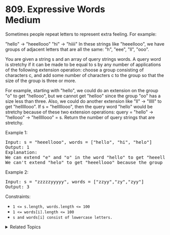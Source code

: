 # 809. Expressive Words<br> Medium

Sometimes people repeat letters to represent extra feeling. For example:

"hello" -> "heeellooo"
"hi" -> "hiiii"
In these strings like "heeellooo", we have groups of adjacent letters that are all the same: "h", "eee", "ll", "ooo".

You are given a string s and an array of query strings words. A query word is stretchy if it can be made to be equal to s by any number of applications of the following extension operation: choose a group consisting of characters c, and add some number of characters c to the group so that the size of the group is three or more.

For example, starting with "hello", we could do an extension on the group "o" to get "hellooo", but we cannot get "helloo" since the group "oo" has a size less than three. Also, we could do another extension like "ll" -> "lllll" to get "helllllooo". If s = "helllllooo", then the query word "hello" would be stretchy because of these two extension operations: query = "hello" -> "hellooo" -> "helllllooo" = s.
Return the number of query strings that are stretchy.

Example 1:

<pre>
Input: s = "heeellooo", words = ["hello", "hi", "helo"]
Output: 1
Explanation: 
We can extend "e" and "o" in the word "hello" to get "heeellooo".
We can't extend "helo" to get "heeellooo" because the group "ll" is not size 3 or more.
</pre>

Example 2:

<pre>
Input: s = "zzzzzyyyyy", words = ["zzyy","zy","zyy"]
Output: 3
</pre>

Constraints:

- `1 <= s.length, words.length <= 100`
- `1 <= words[i].length <= 100`
- `s and words[i] consist of lowercase letters.`

<details>

<summary> Related Topics </summary>

-   `String`

</details>

